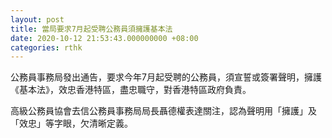 ```yaml
---
layout: post
title: 當局要求7月起受聘公務員須擁護基本法
date: 2020-10-12 21:53:43.000000000 +08:00
categories: rthk
---
```


公務員事務局發出通告，要求今年7月起受聘的公務員，須宣誓或簽署聲明，擁護《基本法》，效忠香港特區，盡忠職守，對香港特區政府負責。

高級公務員協會去信公務員事務局局長聶德權表達關注，認為聲明用「擁護」及「效忠」等字眼，欠清晰定義。
